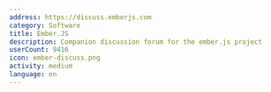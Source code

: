 ```yaml
---
address: https://discuss.emberjs.com
category: Software
title: Ember.JS
description: Companion discussion forum for the ember.js project
userCount: 9416
icon: ember-discuss.png
activity: medium
language: en
---
```

